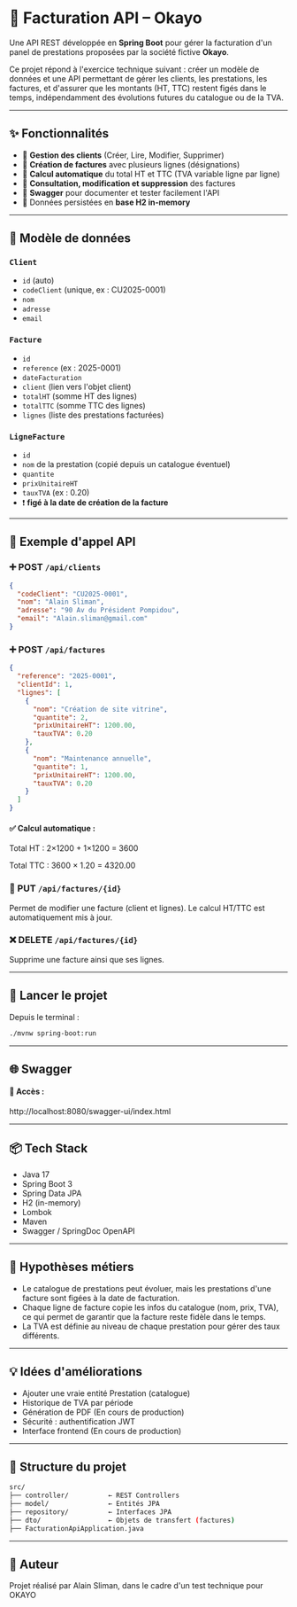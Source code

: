 # 💼 Facturation API – Okayo

Une API REST développée en **Spring Boot** pour gérer la facturation d'un panel de prestations proposées par la société fictive **Okayo**.

Ce projet répond à l'exercice technique suivant : créer un modèle de données et une API permettant de gérer les clients, les prestations, les factures, et d'assurer que les montants (HT, TTC) restent figés dans le temps, indépendamment des évolutions futures du catalogue ou de la TVA.

---

## ✨ Fonctionnalités

- 🔹 **Gestion des clients** (Créer, Lire, Modifier, Supprimer)
- 🔹 **Création de factures** avec plusieurs lignes (désignations)
- 🔹 **Calcul automatique** du total HT et TTC (TVA variable ligne par ligne)
- 🔹 **Consultation, modification et suppression** des factures
- 🔹 **Swagger** pour documenter et tester facilement l'API
- 🔹 Données persistées en **base H2 in-memory**

---

## 🧱 Modèle de données

### `Client`
- `id` (auto)
- `codeClient` (unique, ex : CU2025-0001)
- `nom`
- `adresse`
- `email`

### `Facture`
- `id`
- `reference` (ex : 2025-0001)
- `dateFacturation`
- `client` (lien vers l'objet client)
- `totalHT` (somme HT des lignes)
- `totalTTC` (somme TTC des lignes)
- `lignes` (liste des prestations facturées)

### `LigneFacture`
- `id`
- `nom` de la prestation (copié depuis un catalogue éventuel)
- `quantite`
- `prixUnitaireHT`
- `tauxTVA` (ex : 0.20)
- ❗ **figé à la date de création de la facture**

---

## 🧪 Exemple d'appel API

### ➕ POST `/api/clients`

```json
{
  "codeClient": "CU2025-0001",
  "nom": "Alain Sliman",
  "adresse": "90 Av du Président Pompidou",
  "email": "Alain.sliman@gmail.com"
}
```

### ➕ POST `/api/factures`
```json
{
  "reference": "2025-0001",
  "clientId": 1,
  "lignes": [
    {
      "nom": "Création de site vitrine",
      "quantite": 2,
      "prixUnitaireHT": 1200.00,
      "tauxTVA": 0.20
    },
    {
      "nom": "Maintenance annuelle",
      "quantite": 1,
      "prixUnitaireHT": 1200.00,
      "tauxTVA": 0.20
    }
  ]
}
```

#### ✅ Calcul automatique :

Total HT : 2×1200 + 1×1200 = 3600

Total TTC : 3600 × 1.20 = 4320.00

### 🔁 PUT `/api/factures/{id}`
Permet de modifier une facture (client et lignes). Le calcul HT/TTC est automatiquement mis à jour.

### ❌ DELETE `/api/factures/{id}`
Supprime une facture ainsi que ses lignes.

---

## 🚀 Lancer le projet

Depuis le terminal :
```bash
./mvnw spring-boot:run
```

---

## 🌐 Swagger

#### 📍 Accès :
http://localhost:8080/swagger-ui/index.html

---

## 📦 Tech Stack

- Java 17
- Spring Boot 3
- Spring Data JPA
- H2 (in-memory)
- Lombok
- Maven
- Swagger / SpringDoc OpenAPI

---

## 🧠 Hypothèses métiers

- Le catalogue de prestations peut évoluer, mais les prestations d'une facture sont figées à la date de facturation.
- Chaque ligne de facture copie les infos du catalogue (nom, prix, TVA), ce qui permet de garantir que la facture reste fidèle dans le temps.
- La TVA est définie au niveau de chaque prestation pour gérer des taux différents.

---

## 💡 Idées d'améliorations

- Ajouter une vraie entité Prestation (catalogue)
- Historique de TVA par période
- Génération de PDF (En cours de production)
- Sécurité : authentification JWT
- Interface frontend (En cours de production)

---

## 📁 Structure du projet

```bash
src/
├── controller/          ← REST Controllers
├── model/               ← Entités JPA
├── repository/          ← Interfaces JPA
├── dto/                 ← Objets de transfert (factures)
├── FacturationApiApplication.java
```

---

## 🙌 Auteur

Projet réalisé par Alain Sliman, dans le cadre d'un test technique pour OKAYO